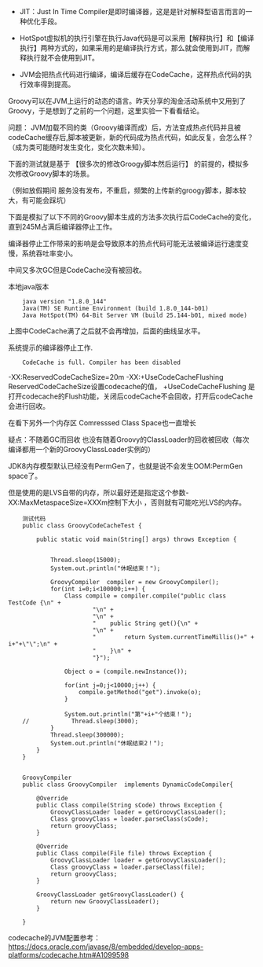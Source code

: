 * JIT：Just In Time Compiler是即时编译器，这是是针对解释型语言而言的一种优化手段。

* HotSpot虚拟机的执行引擎在执行Java代码是可以采用【解释执行】和【编译执行】两种方式的，如果采用的是编译执行方式，那么就会使用到JIT，而解释执行就不会使用到JIT。

* JVM会把热点代码进行编译，编译后缓存在CodeCache，这样热点代码的执行效率得到提高。



Groovy可以在JVM上运行的动态的语言。昨天分享的淘金活动系统中又用到了Groovy，于是想到了之前的一个问题，这里实验一下看看结论。

问题：
JVM加载不同的类（Groovy编译而成）后，方法变成热点代码并且被codeCache缓存后,脚本被更新，新的代码成为热点代码，如此反复，会怎么样？（成为类可能随时发生变化，变化次数未知）。



下面的测试就是基于 【很多次的修改Groogy脚本然后运行】 的前提的，模拟多次修改Groovy脚本的场景。

（例如放假期间 服务没有发布，不重启，频繁的上传新的groogy脚本，脚本较大，有可能会踩坑）



下面是模拟了以下不同的Groovy脚本生成的方法多次执行后CodeCache的变化，直到245M占满后编译器停止工作。

编译器停止工作带来的影响是会导致原本的热点代码可能无法被编译运行速度变慢，系统吞吐率变小。

中间又多次GC但是CodeCache没有被回收。

本地java版本

        java version "1.8.0_144"
        Java(TM) SE Runtime Environment (build 1.8.0_144-b01)
        Java HotSpot(TM) 64-Bit Server VM (build 25.144-b01, mixed mode)



上图中CodeCache满了之后就不会再增加，后面的曲线呈水平。

系统提示的编译器停止工作.
           
        CodeCache is full. Compiler has been disabled
        


-XX:ReservedCodeCacheSize=20m  -XX:+UseCodeCacheFlushing 
ReservedCodeCacheSize设置codecache的值， +UseCodeCacheFlushing  是打开codecache的Flush功能，关闭后codeCache不会回收，打开后codeCache会进行回收。

在看下另外一个内存区 Comresssed Class Space也一直增长

疑点：不随着GC而回收 也没有随着Groovy的ClassLoader的回收被回收（每次编译都用一个新的GroovyClassLoader实例的）

JDK8内存模型默认已经没有PermGen了，也就是说不会发生OOM:PermGen space了。

但是使用的是LVS自带的内存，所以最好还是指定这个参数-XX:MaxMetaspaceSize=XXXm控制下大小 ，否则就有可能吃光LVS的内存。





        测试代码
        public class GroovyCodeCacheTest {
         
            public static void main(String[] args) throws Exception {
         
         
                Thread.sleep(15000);
                System.out.println("休眠结束！");
         
                GroovyCompiler  compiler = new GroovyCompiler();
                for(int i=0;i<100000;i++) {
                    Class compile = compiler.compile("public class TestCode {\n" +
                            "\n" +
                            "\n" +
                            "    public String get(){\n" +
                            "\n" +
                            "        return System.currentTimeMillis()+" + i+"+\"\";\n" +
                            "    }\n" +
                            "}");
         
                    Object o = (compile.newInstance());
         
                    for(int j=0;j<10000;j++) {
                        compile.getMethod("get").invoke(o);
                    }
         
                    System.out.println("第"+i+"个结束！");
        //            Thread.sleep(3000);
                }
                Thread.sleep(300000);
                System.out.println("休眠结束2！");
            }
        }


        GroovyCompiler
        public class GroovyCompiler  implements DynamicCodeCompiler{
         
            @Override
            public Class compile(String sCode) throws Exception {
                GroovyClassLoader loader = getGroovyClassLoader();
                Class groovyClass = loader.parseClass(sCode);
                return groovyClass;
            }
         
            @Override
            public Class compile(File file) throws Exception {
                GroovyClassLoader loader = getGroovyClassLoader();
                Class groovyClass = loader.parseClass(file);
                return groovyClass;
            }
         
            GroovyClassLoader getGroovyClassLoader() {
                return new GroovyClassLoader();
            }
         
        }
        
        
codecache的JVM配置参考：
https://docs.oracle.com/javase/8/embedded/develop-apps-platforms/codecache.htm#A1099598